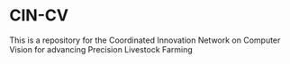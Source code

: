 # CIN-CV
This is a repository for the Coordinated Innovation Network on Computer Vision for advancing Precision Livestock Farming
